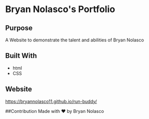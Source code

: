 # Bryan Nolasco's Portfolio

## Purpose
A Website to demonstrate the talent and abilities of Bryan Nolasco

## Built With
* html
* CSS

## Website
https://bryannolasco11.github.io/run-buddy/


##Contribution
Made with ❤️ by Bryan Nolasco
